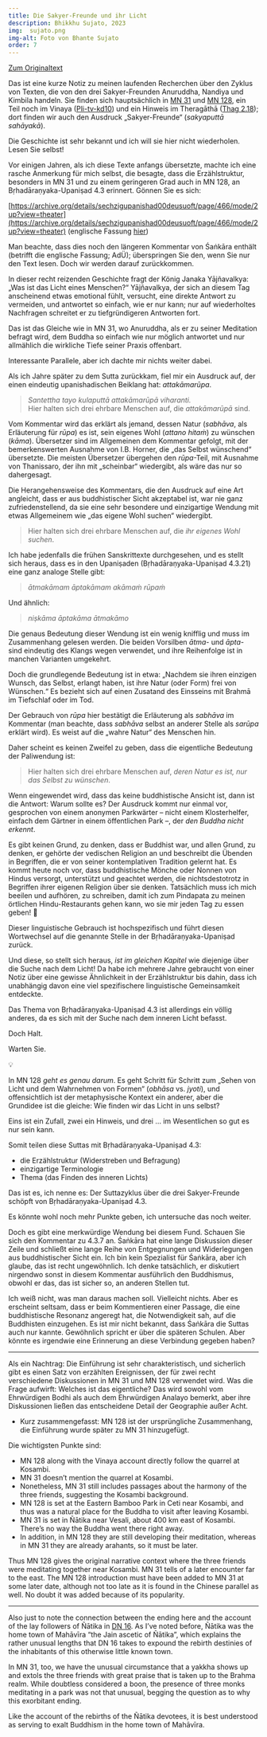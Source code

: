 ```yaml
---
title: Die Sakyer-Freunde und ihr Licht
description: Bhikkhu Sujato, 2023
img:  sujato.png
img-alt: Foto von Bhante Sujato
order: 7
---
```


[Zum Originaltext](https://discourse.suttacentral.net/t/the-sakyan-friends-and-their-light/30712)

Das ist eine kurze Notiz zu meinen laufenden Recherchen über den Zyklus von Texten, die von den drei Sakyer-Freunden Anuruddha, Nandiya und Kimbila handeln. Sie finden sich hauptsächlich in [MN 31](#/sutta/mn31/de/sabbamitta) und [MN 128](#/sutta/mn128/de/sabbamitta), ein Teil noch im Vinaya ([Pli-tv-kd10](https://suttacentral.net/pli-tv-kd10/de/maitrimurti-traetow?lang=de&reference=main&highlight=true#4)) und ein Hinweis im Theragāthā ([Thag 2.18](#/sutta/thag2.18/de/sabbamitta)); dort finden wir auch den Ausdruck „Sakyer-Freunde“ (*sakyaputtā sahāyakā*).

Die Geschichte ist sehr bekannt und ich will sie hier nicht wiederholen. Lesen Sie selbst!

Vor einigen Jahren, als ich diese Texte anfangs übersetzte, machte ich eine rasche Anmerkung für mich selbst, die besagte, dass die Erzählstruktur, besonders in MN 31 und zu einem geringeren Grad auch in MN 128, an Bṛhadāraṇyaka-Upaniṣad 4.3 erinnert. Gönnen Sie es sich:

[https://archive.org/details/sechzigupanishad00deusuoft/page/466/mode/2up?view=theater](https://archive.org/details/sechzigupanishad00deusuoft/page/466/mode/2up?view=theater) (englische Fassung [hier](https://www.wisdomlib.org/hinduism/book/the-brihadaranyaka-upanishad/d/doc120049.html))

Man beachte, dass dies noch den längeren Kommentar von Śaṅkāra enthält (betrifft die englische Fassung; AdÜ); überspringen Sie den, wenn Sie nur den Text lesen. Doch wir werden darauf zurückkommen.

In dieser recht reizenden Geschichte fragt der König Janaka Yājñavalkya: „Was ist das Licht eines Menschen?“ Yājñavalkya, der sich an diesem Tag anscheinend etwas emotional fühlt, versucht, eine direkte Antwort zu vermeiden, und antwortet so einfach, wie er nur kann; nur auf wiederholtes Nachfragen schreitet er zu tiefgründigeren Antworten fort.

Das ist das Gleiche wie in MN 31, wo Anuruddha, als er zu seiner Meditation befragt wird, dem Buddha so einfach wie nur möglich antwortet und nur allmählich die wirkliche Tiefe seiner Praxis offenbart.

Interessante Parallele, aber ich dachte mir nichts weiter dabei. 

Als ich Jahre später zu dem Sutta zurückkam, fiel mir ein Ausdruck auf, der einen eindeutig upanishadischen Beiklang hat: *attakāmarūpa*.

> *Santettha tayo kulaputtā attakāmarūpā viharanti.*  
> Hier halten sich drei ehrbare Menschen auf, die *attakāmarūpā* sind.

Vom Kommentar wird das erklärt als jemand, dessen Natur (*sabhāva*, als Erläuterung für *rūpa*) es ist, sein eigenes Wohl (*attano hitaṁ*) zu wünschen (*kāma*). Übersetzer sind im Allgemeinen dem Kommentar gefolgt, mit der bemerkenswerten Ausnahme von I.B. Horner, die „das Selbst wünschend“ übersetzte. Die meisten Übersetzer übergehen den *rūpa*-Teil, mit Ausnahme von Thanissaro, der ihn mit „scheinbar“ wiedergibt, als wäre das nur so dahergesagt.

Die Herangehensweise des Kommentars, die den Ausdruck auf eine Art angleicht, dass er aus buddhistischer Sicht akzeptabel ist, war nie ganz zufriedenstellend, da sie eine sehr besondere und einzigartige Wendung mit etwas Allgemeinem wie „das eigene Wohl suchen“ wiedergibt.

> Hier halten sich drei ehrbare Menschen auf, die *ihr eigenes Wohl suchen*.

Ich habe jedenfalls die frühen Sanskrittexte durchgesehen, und es stellt sich heraus, dass es in den Upaniṣaden (Bṛhadāraṇyaka-Upaniṣad 4.3.21) eine ganz analoge Stelle gibt:

> *ātmakāmam āptakāmam akāmaṁ rūpaṁ*

Und ähnlich:

> *niṣkāma āptakāma ātmakāmo*

Die genaus Bedeutung dieser Wendung ist ein wenig knifflig und muss im Zusammenhang gelesen werden. Die beiden Vorsilben *ātma-* und *āpta-* sind eindeutig des Klangs wegen verwendet, und ihre Reihenfolge ist in manchen Varianten umgekehrt.

Doch die grundlegende Bedeutung ist in etwa: „Nachdem sie ihren einzigen Wunsch, das Selbst, erlangt haben, ist ihre Natur (oder Form) frei von Wünschen.“ Es bezieht sich auf einen Zusatand des Einsseins mit Brahmā im Tiefschlaf oder im Tod.

Der Gebrauch von *rūpa* hier bestätigt die Erläuterung als *sabhāva* im Kommentar (man beachte, dass *sabhāva* selbst an anderer Stelle als *sarūpa* erklärt wird). Es weist auf die „wahre Natur“ des Menschen hin.

Daher scheint es keinen Zweifel zu geben, dass die eigentliche Bedeutung der Paliwendung ist:

> Hier halten sich drei ehrbare Menschen auf, *deren Natur es ist, nur das Selbst zu wünschen*.

Wenn eingewendet wird, dass das keine buddhistische Ansicht ist, dann ist die Antwort: Warum sollte es? Der Ausdruck kommt nur einmal vor, gesprochen von einem anonymen Parkwärter – nicht einem Klosterhelfer, einfach dem Gärtner in einem öffentlichen Park –, der *den Buddha nicht erkennt*.

Es gibt keinen Grund, zu denken, dass er Buddhist war, und allen Grund, zu denken, er gehörte der vedischen Religion an und beschreibt die Übenden in Begriffen, die er von seiner kontemplativen Tradition gelernt hat. Es kommt heute noch vor, dass buddhistische Mönche oder Nonnen von Hindus versorgt, unterstützt und geachtet werden, die nichtsdestotrotz in Begriffen ihrer eigenen Religion über sie denken. Tatsächlich muss ich mich beeilen und aufhören, zu schreiben, damit ich zum Pindapata zu meinen örtlichen Hindu-Restaurants gehen kann, wo sie mir jeden Tag zu essen geben! 🙏

Dieser linguistische Gebrauch ist hochspezifisch und führt diesen Wortwechsel auf die genannte Stelle in der Bṛhadāraṇyaka-Upaniṣad zurück.

Und diese, so stellt sich heraus, *ist im gleichen Kapitel* wie diejenige über die Suche nach dem Licht! Da habe ich mehrere Jahre gebraucht von einer Notiz über eine gewisse Ähnlichkeit in der Erzählstruktur bis dahin, dass ich unabhängig davon eine viel spezifischere linguistische Gemeinsamkeit entdeckte.

Das Thema von Bṛhadāraṇyaka-Upaniṣad 4.3 ist allerdings ein völlig anderes, da es sich mit der Suche nach dem inneren Licht befasst.

Doch Halt.

Warten Sie.

💡

In MN 128 *geht es genau darum*. Es geht Schritt für Schritt zum „Sehen von Licht und dem Wahrnehmen von Formen“ (*obhāsa* vs. *jyoti*), und offensichtlich ist der metaphysische Kontext ein anderer, aber die Grundidee ist die gleiche: Wie finden wir das Licht in uns selbst?

Eins ist ein Zufall, zwei ein Hinweis, und drei … im Wesentlichen so gut es nur sein kann.

Somit teilen diese Suttas mit Bṛhadāraṇyaka-Upaniṣad 4.3:

* die Erzählstruktur (Widerstreben und Befragung)
* einzigartige Terminologie
* Thema (das Finden des inneren Lichts)

Das ist es, ich nenne es: Der Suttazyklus über die drei Sakyer-Freunde schöpft von Bṛhadāraṇyaka-Upaniṣad 4.3.

Es könnte wohl noch mehr Punkte geben, ich untersuche das noch weiter.

Doch es gibt eine merkwürdige Wendung bei diesem Fund. Schauen Sie sich den Kommentar zu 4.3.7 an. Śaṅkāra hat eine lange Diskussion dieser Zeile und schließt eine lange Reihe von Entgegnungen und Widerlegungen aus buddhistischer Sicht ein. Ich bin kein Spezialist für Śaṅkāra, aber ich glaube, das ist recht ungewöhnlich. Ich denke tatsächlich, er diskutiert nirgendwo sonst in diesem Kommentar ausführlich den Buddhismus, obwohl er das, das ist sicher so, an anderen Stellen tut.

Ich weiß nicht, was man daraus machen soll. Vielleicht nichts. Aber es erscheint seltsam, dass er beim Kommentieren einer Passage, die eine buddhistische Resonanz angeregt hat, die Notwendigkeit sah, auf die Buddhisten einzugehen. Es ist mir nicht bekannt, dass Śaṅkāra die Suttas auch nur kannte. Gewöhnlich spricht er über die späteren Schulen. Aber könnte es irgendwie eine Erinnerung an diese Verbindung gegeben haben?

---
Als ein Nachtrag: Die Einführung ist sehr charakteristisch, und sicherlich gibt es einen Satz von erzählten Ereignissen, der für zwei recht verschiedene Diskussionen in MN 31 und MN 128 verwendet wird. Was die Frage aufwirft: Welches ist das eigentliche? Das wird sowohl vom Ehrwürdigen Bodhi als auch dem Ehrwürdigen Analayo bemerkt, aber ihre Diskussionen ließen das entscheidene Detail der Geographie außer Acht.

* Kurz zusammengefasst: MN 128 ist der ursprüngliche Zusammenhang, die Einführung wurde später zu MN 31 hinzugefügt.

Die wichtigsten Punkte sind:

* MN 128 along with the Vinaya account directly follow the quarrel at Kosambi.
* MN 31 doesn’t mention the quarrel at Kosambi.
* Nonetheless, MN 31 still includes passages about the harmony of the three friends, suggesting the Kosambi background.
* MN 128 is set at the Eastern Bamboo Park in Ceti near Kosambi, and thus was a natural place for the Buddha to visit after leaving Kosambi.
* MN 31 is set in Ñātika near Vesali, about 400 km east of Kosambi. There’s no way the Buddha went there right away.
* In addition, in MN 128 they are still developing their meditation, whereas in MN 31 they are already arahants, so it must be later.

Thus MN 128 gives the original narrative context where the three friends were meditating together near Kosambi. MN 31 tells of a later encounter far to the east. The MN 128 introduction must have been added to MN 31 at some later date, although not too late as it is found in the Chinese parallel as well. No doubt it was added because of its popularity.

---
Also just to note the connection between the ending here and the account of the lay followers of Ñātika in [DN 16](#/sutta/dn16/de/sabbamitta). As I’ve noted before, Ñātika was the home town of Mahāvīra “the Jain ascetic of Ñātika”, which explains the rather unusual lengths that DN 16 takes to expound the rebirth destinies of the inhabitants of this otherwise little known town.

In MN 31, too, we have the unusual circumstance that a yakkha shows up and extols the three friends with great praise that is taken up to the Brahma realm. While doubtless considered a boon, the presence of three monks meditating in a park was not that unusual, begging the question as to why this exorbitant ending.

Like the account of the rebirths of the Ñātika devotees, it is best understood as serving to exalt Buddhism in the home town of Mahāvīra.



